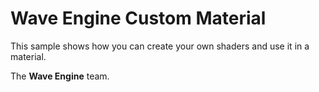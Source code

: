 # Wave Engine Custom Material

This sample shows how you can create your own shaders and use it in a material.
  

The **Wave Engine** team. 